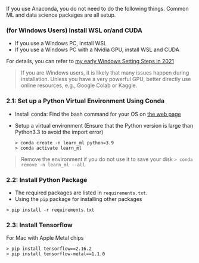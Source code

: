 If you use Anaconda, you do not need to do the following things. Common ML and data science packages are all setup.

### (for Windows Users) Install WSL or/and CUDA
* If you use a Windows PC, install WSL
* If you use a Windows PC with a Nvidia GPU, install WSL and CUDA

For details, you can refer to [my early Windows Setting Steps in 2021](https://medium.com/gitconnected/build-the-environment-for-deep-learning-in-windows-11-subsystem-of-linux-wsl-f26ffc4548b2)

> If you are Windows users, it is likely that many issues happen during installation. Unless you have a very powerful GPU, better directly use online resources, e.g., Google Colab or Kaggle.

### 2.1: Set up a Python Virtual Environment Using Conda
* Install conda: Find the bash command for your OS on [the web page](https://docs.anaconda.com/free/miniconda/#quick-command-line-install)
  
* Setup a virtual environment (Ensure that the Python version is large than Python3.3 to avoid the import error)
    ```
    > conda create -n learn_ml python=3.9
    > conda activate learn_ml
    ```
> Remove the environment if you do not use it to save your disk
    ```
    > conda remove -n learn_ml --all
    ```
<!-- Alternatively, you can use Pyenv.  But it requires more steps for configuration and managing Python versions, especially on Windows.   See [my blog post](https://gist.github.com/xinzhel/dd586583a0ff1d81b24e56f9680a4eb8) for details. -->

### 2.2: Install Python Package 
* The required packages are listed in `requirements.txt`.
* Using the `pip` package for installing other packages
```
> pip install -r requirements.txt
```

### 2.3: Install Tensorflow
For Mac with Apple Metal chips
```
> pip install tensorflow==2.16.2
> pip install tensorflow-metal==1.1.0
```

